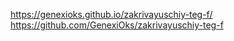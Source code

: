 https://genexioks.github.io/zakrivayuschiy-teg-f/
https://github.com/GenexiOks/zakrivayuschiy-teg-f
